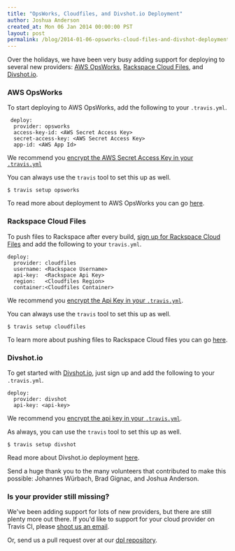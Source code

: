 ```yaml
---
title: "OpsWorks, Cloudfiles, and Divshot.io Deployment"
author: Joshua Anderson
created_at: Mon 06 Jan 2014 00:00:00 PST
layout: post
permalink: /blog/2014-01-06-opsworks-cloud-files-and-divshot-deployment
---
```


Over the holidays, we have been very busy adding support for deploying to several new providers: [AWS OpsWorks](https://aws.amazon.com/en/opsworks/), [Rackspace Cloud Files](https://cart.rackspace.com/cloud/?cp_id=cloud_files), and [Divshot.io](https://www.divshot.io).

### AWS OpsWorks

To start deploying to AWS OpsWorks, add the following to your `.travis.yml`.

     deploy:
      provider: opsworks
      access-key-id: <AWS Secret Access Key>
      secret-access-key: <AWS Secret Access Key>    
      app-id: <AWS App Id>

We recommend you [encrypt the AWS Secret Access Key in your `.travis.yml`](http://about.travis-ci.org/docs/user/encryption-keys/)

You can always use the `travis` tool to set this up as well.

    $ travis setup opsworks

To read more about deployment to AWS OpsWorks you can go [here](http://about.travis-ci.org/docs/user/deployment/opsworks).

### Rackspace Cloud Files

To push files to Rackspace after every build, [sign up for Rackspace Cloud Files](https://cart.rackspace.com/cloud/?cp_id=cloud_files)  and add the following to your `travis.yml`.

    deploy:
      provider: cloudfiles
      username: <Rackspace Username>
      api-key:  <Rackspace Api Key>
      region:   <Cloudfiles Region>
      container:<Cloudfiles Container>

 We recommend you [encrypt the Api Key in your `.travis.yml`](http://about.travis-ci.org/docs/user/encryption-keys/).
 
You can always use the `travis` tool to set this up as well.

    $ travis setup cloudfiles

To learn more about pushing files to Rackspace Cloud files you can go [here](http://about.travis-ci.org/docs/user/deployment/cloudfiles).

### Divshot.io

To get started with [Divshot.io](https://www.divshot.io), just sign up and add the following to your `.travis.yml`.

    deploy:
      provider: divshot
      api-key: <api-key>

We recommend you [encrypt the api key in your `.travis.yml`](http://about.travis-ci.org/docs/user/encryption-keys/).

As always, you can use the `travis` tool to set this up as well.

    $ travis setup divshot

Read more about Divshot.io deployment [here](http://about.travis-ci.org/docs/user/deployment/divshot).

Send a huge thank you to the many volunteers that contributed to make this possible: Johannes Würbach, Brad Gignac,  and Joshua Anderson.

### Is your provider still missing?

We've been adding support for lots of new providers, but there are still plenty more out there.
If you'd like to support for your cloud provider on Travis CI, please [shoot us an email](mailto:support@travis-ci.org).

Or, send us a pull request over at our [dpl repository](http://github.com/travis-ci/dpl).
